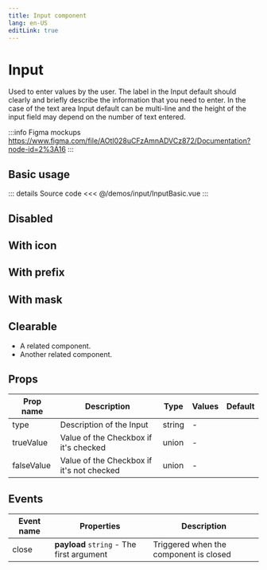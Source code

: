 ```yaml
---
title: Input component
lang: en-US
editLink: true
---
```


# Input

Used to enter values by the user.
The label in the Input default should clearly and briefly describe the information that you need to enter.
In the case of the text area Input default can be multi-line and the height of the input field may depend on the number of text entered.

:::info Figma mockups
https://www.figma.com/file/AOtI028uCFzAmnADVCz872/Documentation?node-id=2%3A16
:::

## Basic usage

<InputBasic />

::: details Source code
<<< @/demos/input/InputBasic.vue
:::

## Disabled

<InputDisabled />

## With icon

<InputWithIcon />

## With prefix

<InputWithPrefix />

## With mask

<InputWithMask />

## Clearable

<InputClearable />

- A related component.
- Another related component.

## Props

| Prop name  | Description                               | Type   | Values | Default |
| ---------- | ----------------------------------------- | ------ | ------ | ------- |
| type       | Description of the Input                  | string | -      |         |
| trueValue  | Value of the Checkbox if it's checked     | union  | -      |         |
| falseValue | Value of the Checkbox if it's not checked | union  | -      |         |

## Events

| Event name | Properties                                | Description                            |
| ---------- | ----------------------------------------- | -------------------------------------- |
| close      | **payload** `string` - The first argument | Triggered when the component is closed |
